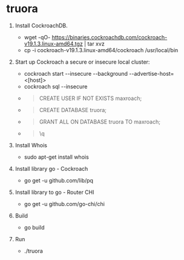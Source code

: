 # truora

1) Install CockroachDB.
    - wget -qO- https://binaries.cockroachdb.com/cockroach-v19.1.3.linux-amd64.tgz | tar  xvz
    - cp -i cockroach-v19.1.3.linux-amd64/cockroach /usr/local/bin

2) Start up Cockroach a secure or insecure local cluster:
    - cockroach start --insecure --background --advertise-host= <[host]>
    - cockroach sql --insecure
    - >CREATE USER IF NOT EXISTS maxroach;
    - >CREATE DATABASE truora;
    - >GRANT ALL ON DATABASE truora TO maxroach;
    - >\q
3) Install Whois
    - sudo apt-get install whois

4) Install library go - Cockroach
    - go get -u github.com/lib/pq

5) Install library to go - Router CHI
    - go get -u github.com/go-chi/chi

6) Build
    - go build

7) Run
    - ./truora